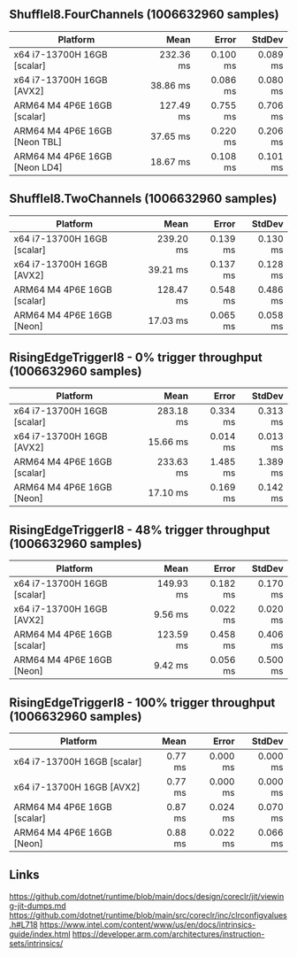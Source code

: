 ## ShuffleI8.FourChannels (1006632960 samples)

| Platform                      | Mean      | Error    | StdDev   |
|------------------------------ |----------:|---------:|---------:|
| x64 i7-13700H 16GB [scalar]   | 232.36 ms | 0.100 ms | 0.089 ms |
| x64 i7-13700H 16GB [AVX2]     |  38.86 ms | 0.086 ms | 0.080 ms |
| ARM64 M4 4P6E 16GB [scalar]   | 127.49 ms | 0.755 ms | 0.706 ms |
| ARM64 M4 4P6E 16GB [Neon TBL] |  37.65 ms | 0.220 ms | 0.206 ms |
| ARM64 M4 4P6E 16GB [Neon LD4] |  18.67 ms | 0.108 ms | 0.101 ms |

## ShuffleI8.TwoChannels (1006632960 samples)

| Platform                      | Mean      | Error    | StdDev   |
|------------------------------ |----------:|---------:|---------:|
| x64 i7-13700H 16GB [scalar]   | 239.20 ms | 0.139 ms | 0.130 ms |
| x64 i7-13700H 16GB [AVX2]     |  39.21 ms | 0.137 ms | 0.128 ms |
| ARM64 M4 4P6E 16GB [scalar]   | 128.47 ms | 0.548 ms | 0.486 ms |
| ARM64 M4 4P6E 16GB [Neon]     |  17.03 ms | 0.065 ms | 0.058 ms |

## RisingEdgeTriggerI8 - 0% trigger throughput (1006632960 samples)

| Platform                      | Mean      | Error    | StdDev   |
|------------------------------ |----------:|---------:|---------:|
| x64 i7-13700H 16GB [scalar]   | 283.18 ms | 0.334 ms | 0.313 ms |
| x64 i7-13700H 16GB [AVX2]     |  15.66 ms | 0.014 ms | 0.013 ms |
| ARM64 M4 4P6E 16GB [scalar]   | 233.63 ms | 1.485 ms | 1.389 ms |
| ARM64 M4 4P6E 16GB [Neon]     |  17.10 ms | 0.169 ms | 0.142 ms |

## RisingEdgeTriggerI8 - 48% trigger throughput (1006632960 samples)

| Platform                      | Mean      | Error    | StdDev   |
|------------------------------ |----------:|---------:|---------:|
| x64 i7-13700H 16GB [scalar]   | 149.93 ms | 0.182 ms | 0.170 ms |
| x64 i7-13700H 16GB [AVX2]     |   9.56 ms | 0.022 ms | 0.020 ms |
| ARM64 M4 4P6E 16GB [scalar]   | 123.59 ms | 0.458 ms | 0.406 ms |
| ARM64 M4 4P6E 16GB [Neon]     |   9.42 ms | 0.056 ms | 0.500 ms |

## RisingEdgeTriggerI8 - 100% trigger throughput (1006632960 samples)

| Platform                      | Mean      | Error    | StdDev   |
|------------------------------ |----------:|---------:|---------:|
| x64 i7-13700H 16GB [scalar]   |   0.77 ms | 0.000 ms | 0.000 ms |
| x64 i7-13700H 16GB [AVX2]     |   0.77 ms | 0.000 ms | 0.000 ms |
| ARM64 M4 4P6E 16GB [scalar]   |   0.87 ms | 0.024 ms | 0.070 ms |
| ARM64 M4 4P6E 16GB [Neon]     |   0.88 ms | 0.022 ms | 0.066 ms |

## Links

https://github.com/dotnet/runtime/blob/main/docs/design/coreclr/jit/viewing-jit-dumps.md
https://github.com/dotnet/runtime/blob/main/src/coreclr/inc/clrconfigvalues.h#L718
https://www.intel.com/content/www/us/en/docs/intrinsics-guide/index.html
https://developer.arm.com/architectures/instruction-sets/intrinsics/
